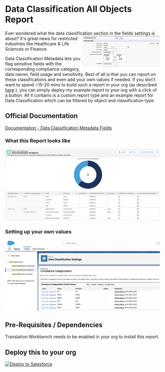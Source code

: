 # Data Classification All Objects Report
Ever wondered what the data classification section in the fields settings is about?
<img align="right" src="./img/field_classification.png" width=50% height=50%> It's great news for restricted industries like Healthcare & Life Sciences or Finance. 

Data Classification Metadata lets you flag sensitive fields with the corresponding compliance category, data owner, field usage and sensitivity.
Best of all is that you can report on these classifications and even add your own values if needed.
If you don't want to spend ~15-20 mins to build such a report in your org (as described [here](https://help.salesforce.com/s/articleView?id=sf.data_classification_metadata_fields.htm&type=5 "Documentation")
), you can simply deploy my example report to your org with a click of a button. All it contains is a custom report type and an example report for Data Classification which can be filtered by object and classification type.

## Official Documentation
[Documentation - Data Classification Metadata Fields](https://help.salesforce.com/s/articleView?id=sf.data_classification_metadata_fields.htm&type=5 "Documentation")

### What this Report looks like
![Data Classification Report](./img/report_final.png "Data Classification Report")

### Setting up your own values
![Custom Values](./img/custom_values.png "Custom Values")

## Pre-Requisites / Dependencies
Translation Workbench needs to be enabled in your org to install this report.

## Deploy this to your org
<a href="https://githubsfdeploy.herokuapp.com?owner=UnofficialSalesforceHLS&repo=SFDataClassificationReport">
  <img alt="Deploy to Salesforce"
       src="https://raw.githubusercontent.com/afawcett/githubsfdeploy/master/deploy.png">
</a>